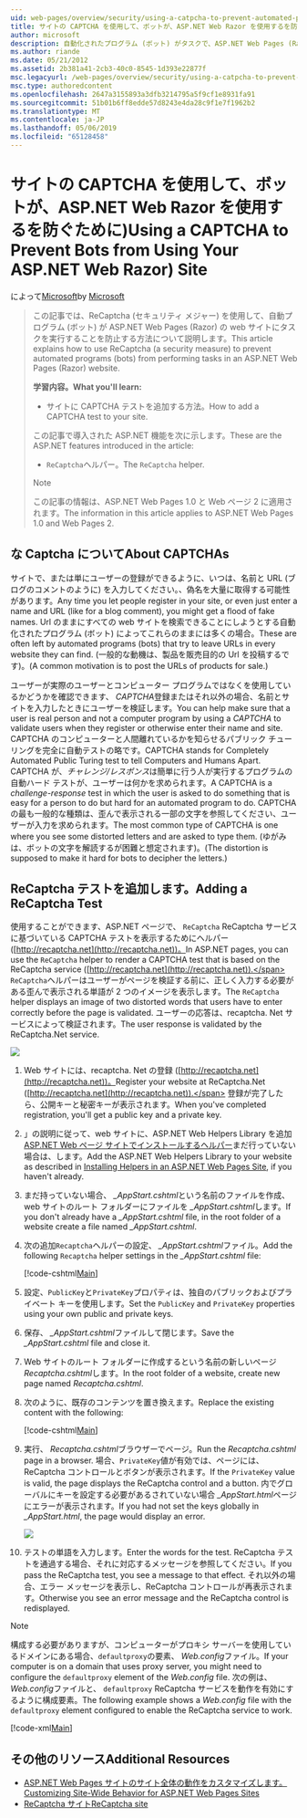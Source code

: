 ```yaml
---
uid: web-pages/overview/security/using-a-catpcha-to-prevent-automated-programs-bots-from-using-your-aspnet-web-site
title: サイトの CAPTCHA を使用して、ボットが、ASP.NET Web Razor を使用するを防ぐために) |Microsoft Docs
author: microsoft
description: 自動化されたプログラム (ボット) がタスクで、ASP.NET Web Pages (Razor) を実行することを防ぐために、ReCaptcha (セキュリティ メジャー) を使用する方法について説明します.
ms.author: riande
ms.date: 05/21/2012
ms.assetid: 2b381a41-2cb3-40c0-8545-1d393e22877f
msc.legacyurl: /web-pages/overview/security/using-a-catpcha-to-prevent-automated-programs-bots-from-using-your-aspnet-web-site
msc.type: authoredcontent
ms.openlocfilehash: 2647a3155893a3dfb3214795a5f9cf1e8931fa91
ms.sourcegitcommit: 51b01b6ff8edde57d8243e4da28c9f1e7f1962b2
ms.translationtype: MT
ms.contentlocale: ja-JP
ms.lasthandoff: 05/06/2019
ms.locfileid: "65128458"
---
```

# <a name="using-a-captcha-to-prevent-bots-from-using-your-aspnet-web-razor-site"></a><span data-ttu-id="c28ea-103">サイトの CAPTCHA を使用して、ボットが、ASP.NET Web Razor を使用するを防ぐために)</span><span class="sxs-lookup"><span data-stu-id="c28ea-103">Using a CAPTCHA to Prevent Bots from Using Your ASP.NET Web Razor) Site</span></span>

<span data-ttu-id="c28ea-104">によって[Microsoft](https://github.com/microsoft)</span><span class="sxs-lookup"><span data-stu-id="c28ea-104">by [Microsoft](https://github.com/microsoft)</span></span>

> <span data-ttu-id="c28ea-105">この記事では、ReCaptcha (セキュリティ メジャー) を使用して、自動プログラム (ボット) が ASP.NET Web Pages (Razor) の web サイトにタスクを実行することを防止する方法について説明します。</span><span class="sxs-lookup"><span data-stu-id="c28ea-105">This article explains how to use ReCaptcha (a security measure) to prevent automated programs (bots) from performing tasks in an ASP.NET Web Pages (Razor) website.</span></span>
> 
> <span data-ttu-id="c28ea-106">**学習内容。**</span><span class="sxs-lookup"><span data-stu-id="c28ea-106">**What you'll learn:**</span></span> 
> 
> - <span data-ttu-id="c28ea-107">サイトに CAPTCHA テストを追加する方法。</span><span class="sxs-lookup"><span data-stu-id="c28ea-107">How to add a CAPTCHA test to your site.</span></span>
> 
> <span data-ttu-id="c28ea-108">この記事で導入された ASP.NET 機能を次に示します。</span><span class="sxs-lookup"><span data-stu-id="c28ea-108">These are the ASP.NET features introduced in the article:</span></span>
> 
> - <span data-ttu-id="c28ea-109">`ReCaptcha`ヘルパー。</span><span class="sxs-lookup"><span data-stu-id="c28ea-109">The `ReCaptcha` helper.</span></span>
> 
> > [!NOTE]
> > <span data-ttu-id="c28ea-110">この記事の情報は、ASP.NET Web Pages 1.0 と Web ページ 2 に適用されます。</span><span class="sxs-lookup"><span data-stu-id="c28ea-110">The information in this article applies to ASP.NET Web Pages 1.0 and Web Pages 2.</span></span>

## <a name="about-captchas"></a><span data-ttu-id="c28ea-111">な Captcha について</span><span class="sxs-lookup"><span data-stu-id="c28ea-111">About CAPTCHAs</span></span>

<span data-ttu-id="c28ea-112">サイトで、または単にユーザーの登録ができるように、いつは、名前と URL (ブログのコメントのように) を入力してください。、偽名を大量に取得する可能性があります。</span><span class="sxs-lookup"><span data-stu-id="c28ea-112">Any time you let people register in your site, or even just enter a name and URL (like for a blog comment), you might get a flood of fake names.</span></span> <span data-ttu-id="c28ea-113">Url のままにすべての web サイトを検索できることにしようとする自動化されたプログラム (ボット) によってこれらのままには多くの場合。</span><span class="sxs-lookup"><span data-stu-id="c28ea-113">These are often left by automated programs (bots) that try to leave URLs in every website they can find.</span></span> <span data-ttu-id="c28ea-114">(一般的な動機は、製品を販売目的の Url を投稿するです)。</span><span class="sxs-lookup"><span data-stu-id="c28ea-114">(A common motivation is to post the URLs of products for sale.)</span></span>

<span data-ttu-id="c28ea-115">ユーザーが実際のユーザーとコンピューター プログラムではなくを使用しているかどうかを確認できます、 *CAPTCHA*登録またはそれ以外の場合、名前とサイトを入力したときにユーザーを検証します。</span><span class="sxs-lookup"><span data-stu-id="c28ea-115">You can help make sure that a user is real person and not a computer program by using a *CAPTCHA* to validate users when they register or otherwise enter their name and site.</span></span> <span data-ttu-id="c28ea-116">CAPTCHA のコンピューターと人間離れているかを知らせるパブリック チューリングを完全に自動テストの略です。</span><span class="sxs-lookup"><span data-stu-id="c28ea-116">CAPTCHA stands for Completely Automated Public Turing test to tell Computers and Humans Apart.</span></span> <span data-ttu-id="c28ea-117">CAPTCHA が、*チャレンジ/レスポンス*は簡単に行う人が実行するプログラムの自動ハード テストが、ユーザーは何かを求められます。</span><span class="sxs-lookup"><span data-stu-id="c28ea-117">A CAPTCHA is a *challenge-response* test in which the user is asked to do something that is easy for a person to do but hard for an automated program to do.</span></span> <span data-ttu-id="c28ea-118">CAPTCHA の最も一般的な種類は、歪んで表示される一部の文字を参照してください、ユーザーが入力を求められます。</span><span class="sxs-lookup"><span data-stu-id="c28ea-118">The most common type of CAPTCHA is one where you see some distorted letters and are asked to type them.</span></span> <span data-ttu-id="c28ea-119">(ゆがみは、ボットの文字を解読するが困難と想定されます)。</span><span class="sxs-lookup"><span data-stu-id="c28ea-119">(The distortion is supposed to make it hard for bots to decipher the letters.)</span></span>

## <a name="adding-a-recaptcha-test"></a><span data-ttu-id="c28ea-120">ReCaptcha テストを追加します。</span><span class="sxs-lookup"><span data-stu-id="c28ea-120">Adding a ReCaptcha Test</span></span>

<span data-ttu-id="c28ea-121">使用することができます、ASP.NET ページで、 `ReCaptcha` ReCaptcha サービスに基づいている CAPTCHA テストを表示するためにヘルパー ([http://recaptcha.net](http://recaptcha.net))。</span><span class="sxs-lookup"><span data-stu-id="c28ea-121">In ASP.NET pages, you can use the `ReCaptcha` helper to render a CAPTCHA test that is based on the ReCaptcha service ([http://recaptcha.net](http://recaptcha.net)).</span></span> <span data-ttu-id="c28ea-122">`ReCaptcha`ヘルパーはユーザーがページを検証する前に、正しく入力する必要がある歪んで表示される単語が 2 つのイメージを表示します。</span><span class="sxs-lookup"><span data-stu-id="c28ea-122">The `ReCaptcha` helper displays an image of two distorted words that users have to enter correctly before the page is validated.</span></span> <span data-ttu-id="c28ea-123">ユーザーの応答は、recaptcha. Net サービスによって検証されます。</span><span class="sxs-lookup"><span data-stu-id="c28ea-123">The user response is validated by the ReCaptcha.Net service.</span></span>

![](using-a-catpcha-to-prevent-automated-programs-bots-from-using-your-aspnet-web-site/_static/image1.jpg)

1. <span data-ttu-id="c28ea-124">Web サイトには、recaptcha. Net の登録 ([http://recaptcha.net](http://recaptcha.net))。</span><span class="sxs-lookup"><span data-stu-id="c28ea-124">Register your website at ReCaptcha.Net ([http://recaptcha.net](http://recaptcha.net)).</span></span> <span data-ttu-id="c28ea-125">登録が完了したら、公開キーと秘密キーが表示されます。</span><span class="sxs-lookup"><span data-stu-id="c28ea-125">When you've completed registration, you'll get a public key and a private key.</span></span>
2. <span data-ttu-id="c28ea-126">」の説明に従って、web サイトに、ASP.NET Web Helpers Library を追加[ASP.NET Web ページ サイトでインストールするヘルパー](https://go.microsoft.com/fwlink/?LinkId=252372)まだ行っていない場合は、します。</span><span class="sxs-lookup"><span data-stu-id="c28ea-126">Add the ASP.NET Web Helpers Library to your website as described in [Installing Helpers in an ASP.NET Web Pages Site](https://go.microsoft.com/fwlink/?LinkId=252372), if you haven't already.</span></span>
3. <span data-ttu-id="c28ea-127">まだ持っていない場合、  *\_AppStart.cshtml*という名前のファイルを作成、web サイトのルート フォルダーにファイルを *\_AppStart.cshtml*します。</span><span class="sxs-lookup"><span data-stu-id="c28ea-127">If you don't already have a *\_AppStart.cshtml* file, in the root folder of a website create a file named *\_AppStart.cshtml*.</span></span>
4. <span data-ttu-id="c28ea-128">次の追加`Recaptcha`ヘルパーの設定、  *\_AppStart.cshtml*ファイル。</span><span class="sxs-lookup"><span data-stu-id="c28ea-128">Add the following `Recaptcha` helper settings in the *\_AppStart.cshtml* file:</span></span> 

    [!code-cshtml[Main](using-a-catpcha-to-prevent-automated-programs-bots-from-using-your-aspnet-web-site/samples/sample1.cshtml?highlight=6-7)]
5. <span data-ttu-id="c28ea-129">設定、`PublicKey`と`PrivateKey`プロパティは、独自のパブリックおよびプライベート キーを使用します。</span><span class="sxs-lookup"><span data-stu-id="c28ea-129">Set the `PublicKey` and `PrivateKey` properties using your own public and private keys.</span></span>
6. <span data-ttu-id="c28ea-130">保存、  *\_AppStart.cshtml*ファイルして閉じます。</span><span class="sxs-lookup"><span data-stu-id="c28ea-130">Save the *\_AppStart.cshtml* file and close it.</span></span>
7. <span data-ttu-id="c28ea-131">Web サイトのルート フォルダーに作成するという名前の新しいページ*Recaptcha.cshtml*します。</span><span class="sxs-lookup"><span data-stu-id="c28ea-131">In the root folder of a website, create new page named *Recaptcha.cshtml*.</span></span>
8. <span data-ttu-id="c28ea-132">次のように、既存のコンテンツを置き換えます。</span><span class="sxs-lookup"><span data-stu-id="c28ea-132">Replace the existing content with the following:</span></span> 

    [!code-cshtml[Main](using-a-catpcha-to-prevent-automated-programs-bots-from-using-your-aspnet-web-site/samples/sample2.cshtml)]
9. <span data-ttu-id="c28ea-133">実行、 *Recaptcha.cshtml*ブラウザーでページ。</span><span class="sxs-lookup"><span data-stu-id="c28ea-133">Run the *Recaptcha.cshtml* page in a browser.</span></span> <span data-ttu-id="c28ea-134">場合、`PrivateKey`値が有効では、ページには、ReCaptcha コントロールとボタンが表示されます。</span><span class="sxs-lookup"><span data-stu-id="c28ea-134">If the `PrivateKey` value is valid, the page displays the ReCaptcha control and a button.</span></span> <span data-ttu-id="c28ea-135">内でグローバルにキーを設定する必要があるされていない場合 *\_AppStart.html*ページにエラーが表示されます。</span><span class="sxs-lookup"><span data-stu-id="c28ea-135">If you had not set the keys globally in *\_AppStart.html*, the page would display an error.</span></span> 

    ![](using-a-catpcha-to-prevent-automated-programs-bots-from-using-your-aspnet-web-site/_static/image1.png)
10. <span data-ttu-id="c28ea-136">テストの単語を入力します。</span><span class="sxs-lookup"><span data-stu-id="c28ea-136">Enter the words for the test.</span></span> <span data-ttu-id="c28ea-137">ReCaptcha テストを通過する場合、それに対応するメッセージを参照してください。</span><span class="sxs-lookup"><span data-stu-id="c28ea-137">If you pass the ReCaptcha test, you see a message to that effect.</span></span> <span data-ttu-id="c28ea-138">それ以外の場合、エラー メッセージを表示し、ReCaptcha コントロールが再表示されます。</span><span class="sxs-lookup"><span data-stu-id="c28ea-138">Otherwise you see an error message and the ReCaptcha control is redisplayed.</span></span>

> [!NOTE]
> <span data-ttu-id="c28ea-139">構成する必要がありますが、コンピューターがプロキシ サーバーを使用しているドメインにある場合、`defaultproxy`の要素、 *Web.config*ファイル。</span><span class="sxs-lookup"><span data-stu-id="c28ea-139">If your computer is on a domain that uses proxy server, you might need to configure the `defaultproxy` element of the *Web.config* file.</span></span> <span data-ttu-id="c28ea-140">次の例は、 *Web.config*ファイルと、 `defaultproxy` ReCaptcha サービスを動作を有効にするように構成要素。</span><span class="sxs-lookup"><span data-stu-id="c28ea-140">The following example shows a *Web.config* file with the `defaultproxy` element configured to enable the ReCaptcha service to work.</span></span>
> 
> [!code-xml[Main](using-a-catpcha-to-prevent-automated-programs-bots-from-using-your-aspnet-web-site/samples/sample3.xml)]

<a id="Additional_Resources"></a>
## <a name="additional-resources"></a><span data-ttu-id="c28ea-141">その他のリソース</span><span class="sxs-lookup"><span data-stu-id="c28ea-141">Additional Resources</span></span>

- [<span data-ttu-id="c28ea-142">ASP.NET Web Pages サイトのサイト全体の動作をカスタマイズします。</span><span class="sxs-lookup"><span data-stu-id="c28ea-142">Customizing Site-Wide Behavior for ASP.NET Web Pages Sites</span></span>](https://go.microsoft.com/fwlink/?LinkId=202906)
- [<span data-ttu-id="c28ea-143">ReCaptcha サイト</span><span class="sxs-lookup"><span data-stu-id="c28ea-143">ReCaptcha site</span></span>](https://www.google.com/recaptcha)
